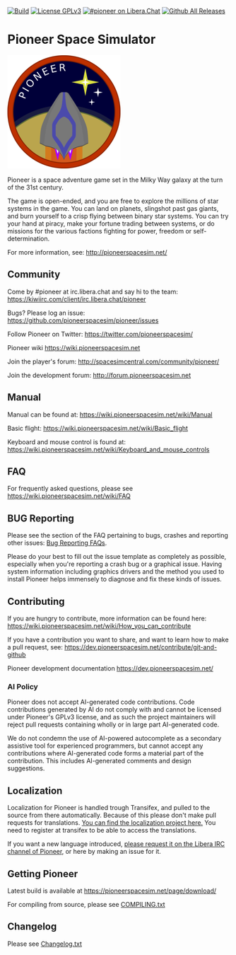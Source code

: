 [![Build](https://github.com/pioneerspacesim/pioneer/workflows/Build%20Pioneer/badge.svg)](https://github.com/pioneerspacesim/pioneer/actions)
[![License GPLv3](https://img.shields.io/badge/license-GPL_v3-green.svg)](http://www.gnu.org/licenses/gpl-3.0.html)
[![#pioneer on Libera.Chat](https://img.shields.io/badge/LiberaChat-%23pioneer-brightgreen.svg)](https://kiwiirc.com/client/irc.libera.chat/pioneer)
[![Github All Releases](https://img.shields.io/github/downloads/pioneerspacesim/pioneer/latest/total)]()


# Pioneer Space Simulator

![](https://github.com/pioneerspacesim/pioneer/blob/master/data/icons/badge.png)

Pioneer is a space adventure game set in the Milky Way galaxy at the turn of
the 31st century.

The game is open-ended, and you are free to explore the millions of star
systems in the game. You can land on planets, slingshot past gas giants, and
burn yourself to a crisp flying between binary star systems. You can try your
hand at piracy, make your fortune trading between systems, or do missions for
the various factions fighting for power, freedom or self-determination.

For more information, see:
  http://pioneerspacesim.net/


## Community

Come by #pioneer at irc.libera.chat and say hi to the team:
  https://kiwiirc.com/client/irc.libera.chat/pioneer

Bugs? Please log an issue:
  https://github.com/pioneerspacesim/pioneer/issues

Follow Pioneer on Twitter:
  https://twitter.com/pioneerspacesim/

Pioneer wiki
  https://wiki.pioneerspacesim.net

Join the player's forum:
  http://spacesimcentral.com/community/pioneer/

Join the development forum:
  http://forum.pioneerspacesim.net


## Manual

Manual can be found at:
  https://wiki.pioneerspacesim.net/wiki/Manual

Basic flight:
  https://wiki.pioneerspacesim.net/wiki/Basic_flight

Keyboard and mouse control is found at:
  https://wiki.pioneerspacesim.net/wiki/Keyboard_and_mouse_controls


## FAQ

For frequently asked questions, please see
  https://wiki.pioneerspacesim.net/wiki/FAQ


## BUG Reporting

Please see the section of the FAQ pertaining to bugs, crashes and reporting other issues: [Bug Reporting FAQs](https://wiki.pioneerspacesim.net/wiki/FAQ#How.2Fwhere_do_I_report_my_bug.2Fcrash).

Please do your best to fill out the issue template as completely as possible, especially when you're reporting a crash bug or a graphical issue. Having system information including graphics drivers and the method you used to install Pioneer helps immensely to diagnose and fix these kinds of issues.

## Contributing

If you are hungry to contribute, more information can be found here:
  https://wiki.pioneerspacesim.net/wiki/How_you_can_contribute

If you have a contribution you want to share, and want to learn how to make a
pull request, see:
  https://dev.pioneerspacesim.net/contribute/git-and-github

Pioneer development documentation
  https://dev.pioneerspacesim.net/

### AI Policy

Pioneer does not accept AI-generated code contributions. Code contributions generated by AI do not comply with and cannot be licensed under Pioneer's GPLv3 license, and as such the project maintainers will reject pull requests containing wholly or in large part AI-generated code.

We do not condemn the use of AI-powered autocomplete as a secondary assistive tool for experienced programmers, but cannot accept any contributions where AI-generated code forms a material part of the contribution. This includes AI-generated comments and design suggestions.

## Localization

Localization for Pioneer is handled trough Transifex, and pulled to the source from there automatically. Because of this please don't make pull requests for translations. [You can find the localization project here.](https://explore.transifex.com/pioneer/pioneer/)
You need to register at transifex to be able to access the translations.

If you want a new language introduced, [please request it on the Libera IRC channel of Pioneer](https://web.libera.chat/#pioneer), or here by making an issue for it.

## Getting Pioneer

Latest build is available at
  https://pioneerspacesim.net/page/download/

For compiling from source, please see [COMPILING.txt](https://github.com/pioneerspacesim/pioneer/blob/master/COMPILING.txt)


## Changelog

Please see [Changelog.txt](https://github.com/pioneerspacesim/pioneer/blob/master/Changelog.txt)
